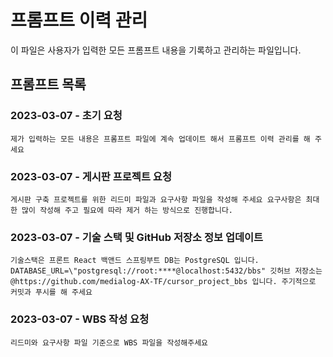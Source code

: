 # 프롬프트 이력 관리

이 파일은 사용자가 입력한 모든 프롬프트 내용을 기록하고 관리하는 파일입니다.

## 프롬프트 목록

### 2023-03-07 - 초기 요청
```
제가 입력하는 모든 내용은 프롬프트 파일에 계속 업데이트 해서 프롬프트 이력 관리를 해 주세요
```

### 2023-03-07 - 게시판 프로젝트 요청
```
게시판 구축 프로젝트를 위한 리드미 파일과 요구사항 파일을 작성해 주세요 요구사항은 최대한 많이 작성해 주고 필요에 따라 제거 하는 방식으로 진행합니다.
```

### 2023-03-07 - 기술 스택 및 GitHub 저장소 정보 업데이트
```
기술스택은 프론트 React 백앤드 스프링부트 DB는 PostgreSQL 입니다. DATABASE_URL=\"postgresql://root:****@localhost:5432/bbs" 깃허브 저장소는 @https://github.com/medialog-AX-TF/cursor_project_bbs 입니다. 주기적으로 커밋과 푸시를 해 주세요
```

### 2023-03-07 - WBS 작성 요청
```
리드미와 요구사항 파일 기준으로 WBS 파일을 작성해주세요
``` 